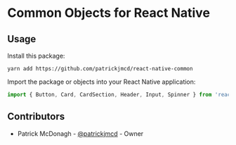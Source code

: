 # Common Objects for React Native

## Usage

Install this package:

```Shell
yarn add https://github.com/patrickjmcd/react-native-common
```

Import the package or objects into your React Native application:

```Javascript
import { Button, Card, CardSection, Header, Input, Spinner } from 'react-native-common';
```

## Contributors

- Patrick McDonagh - [@patrickjmcd](https://github.com/patrickjmcd) - Owner